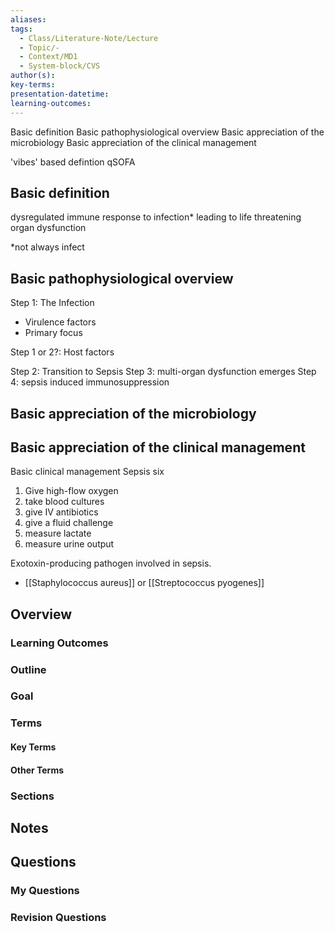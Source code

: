 ```yaml
---
aliases: 
tags:
  - Class/Literature-Note/Lecture
  - Topic/-
  - Context/MD1
  - System-block/CVS
author(s): 
key-terms: 
presentation-datetime: 
learning-outcomes:
---
```


Basic definition
Basic pathophysiological overview
Basic appreciation of the microbiology
Basic appreciation of the clinical management

'vibes' based defintion
qSOFA


## Basic definition
dysregulated immune response to infection* leading to life threatening organ dysfunction

\*not always infect
## Basic pathophysiological overview
Step 1: The Infection
- Virulence factors
- Primary focus

Step 1 or 2?: Host factors

Step 2: Transition to Sepsis
Step 3: multi-organ dysfunction emerges
Step 4: sepsis induced immunosuppression

## Basic appreciation of the microbiology

## Basic appreciation of the clinical management

Basic clinical management
Sepsis six
1. Give high-flow oxygen
2. take blood cultures
3. give IV antibiotics
4. give a fluid challenge
5. measure lactate
6. measure urine output

Exotoxin-producing pathogen involved in sepsis.	
- [[Staphylococcus aureus]] or [[Streptococcus pyogenes]]




## Overview
### Learning Outcomes

### Outline

### Goal

### Terms
#### Key Terms

#### Other Terms

### Sections


## Notes


## Questions

### My Questions
### Revision Questions




